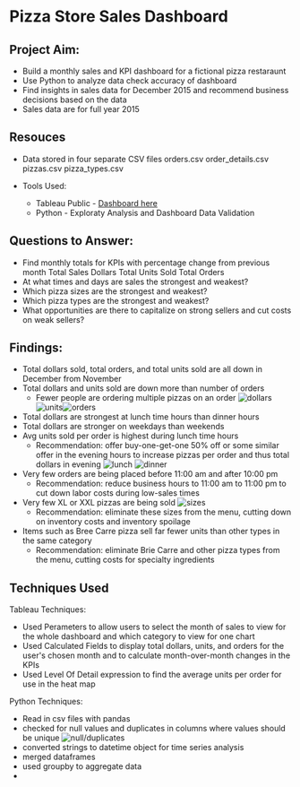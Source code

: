 # Pizza Store Sales Dashboard

## Project Aim:
- Build a monthly sales and KPI dashboard for a fictional pizza restaraunt
- Use Python to analyze data check accuracy of dashboard
- Find insights in sales data for December 2015 and recommend business decisions based on the data
- Sales data are for full year 2015

## Resouces
- Data stored in four separate CSV files
    orders.csv
    order_details.csv
    pizzas.csv
    pizza_types.csv

- Tools Used:
    - Tableau Public - [Dashboard here](https://public.tableau.com/app/profile/michael.hertel/viz/PizzaStoreDashboard/Dashboard2)
    - Python - Exploraty Analysis and Dashboard Data Validation

## Questions to Answer:
- Find monthly totals for KPIs with percentage change from previous month
    Total Sales Dollars
    Total Units Sold
    Total Orders
- At what times and days are sales the strongest and weakest?
- Which pizza sizes are the strongest and weakest?
- Which pizza types are the strongest and weakest?
- What opportunities are there to capitalize on strong sellers and cut costs on weak sellers?

## Findings:
- Total dollars sold, total orders, and total units sold are all down in December from November
- Total dollars and units sold are down more than number of orders
    - Fewer people are ordering multiple pizzas on an order
![dollars](/images/dollars_card.png) ![units](/images/units_card.png)![orders](/images/orders_card.png)
- Total dollars are strongest at lunch time hours than dinner hours
- Total dollars are stronger on weekdays than weekends
- Avg units sold per order is highest during lunch time hours
    - Recommendation: offer buy-one-get-one 50% off or some similar offer in the evening hours to increase pizzas per order and thus total dollars in evening
![lunch](/images/heat_map_lunch.png) ![dinner](/images/heat_map_dinner.png)
- Very few orders are being placed before 11:00 am and after 10:00 pm
    - Recommendation: reduce business hours to 11:00 am to 11:00 pm to cut down labor costs during low-sales times
- Very few XL or XXL pizzas are being sold
![sizes](/images/sizes.png)
    - Recommendation: eliminate  these sizes from the menu, cutting down on inventory costs and inventory spoilage
- Items such as Bree Carre pizza sell far fewer units than other types in the same category
    - Recommendation: eliminate Brie Carre and other pizza types from the menu, cutting costs for specialty ingredients

## Techniques Used
Tableau Techniques:
- Used Perameters to allow users to select the month of sales to view for the whole dashboard and which category to view for one chart
- Used Calculated Fields to display total dollars, units, and orders for the user's chosen month and to calculate month-over-month changes in the KPIs
- Used Level Of Detail expression to find the average units per order for use in the heat map

Python Techniques:
- Read in csv files with pandas
- checked for null values and duplicates in columns where values should be unique
![null/duplicates](/images/nulls_duplicates_check.png)
- converted strings to datetime object for time series analysis
- merged dataframes
- used groupby to aggregate data
- 


    

    
    